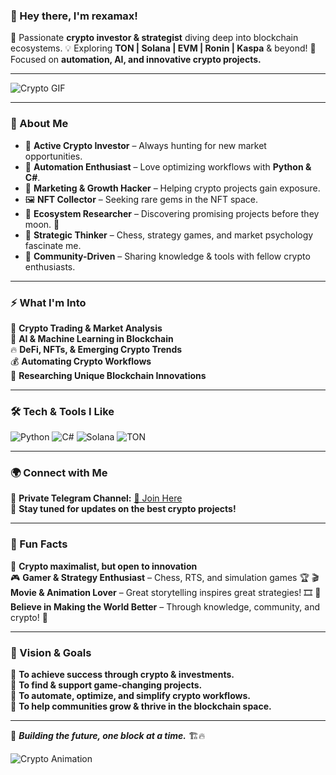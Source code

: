 ### 👋 Hey there, I'm **rexamax**!

🚀 Passionate **crypto investor & strategist** diving deep into blockchain ecosystems.
💡 Exploring **TON | Solana | EVM | Ronin | Kaspa** & beyond!
🎯 Focused on **automation, AI, and innovative crypto projects.**

---

![Crypto GIF](https://media.giphy.com/media/3o7abldj0b3rxrZUxW/giphy.gif)

---

### 💎 About Me
- 🏦 **Active Crypto Investor** – Always hunting for new market opportunities.
- 🤖 **Automation Enthusiast** – Love optimizing workflows with **Python & C#**.
- 📢 **Marketing & Growth Hacker** – Helping crypto projects gain exposure.
- 🖼️ **NFT Collector** – Seeking rare gems in the NFT space.
- 🔎 **Ecosystem Researcher** – Discovering promising projects before they moon. 🚀
- 🎯 **Strategic Thinker** – Chess, strategy games, and market psychology fascinate me.
- 🤝 **Community-Driven** – Sharing knowledge & tools with fellow crypto enthusiasts.

---

### ⚡ What I'm Into
🚀 **Crypto Trading & Market Analysis**  
🤖 **AI & Machine Learning in Blockchain**  
🔥 **DeFi, NFTs, & Emerging Crypto Trends**  
💰 **Automating Crypto Workflows**  
🧐 **Researching Unique Blockchain Innovations**  

---

### 🛠️ Tech & Tools I Like
![Python](https://img.shields.io/badge/-Python-3776AB?style=for-the-badge&logo=python&logoColor=white) 
![C#](https://img.shields.io/badge/-C%23-239120?style=for-the-badge&logo=csharp&logoColor=white) 
![Solana](https://img.shields.io/badge/-Solana-3A3A3A?style=for-the-badge&logo=solana)
![TON](https://img.shields.io/badge/-TON-0088CC?style=for-the-badge&logo=telegram)

---

### 🌍 Connect with Me
📢 **Private Telegram Channel:** [🚀 Join Here](https://t.me/+bnYciroeeKljOTdi)  
📩 **Stay tuned for updates on the best crypto projects!**

---

### 🧠 Fun Facts
🐉 **Crypto maximalist, but open to innovation**  
🎮 **Gamer & Strategy Enthusiast** – Chess, RTS, and simulation games 🏆
🎬 **Movie & Animation Lover** – Great storytelling inspires great strategies! 🎞️
🌱 **Believe in Making the World Better** – Through knowledge, community, and crypto! 💙

---

### 🚀 Vision & Goals
🔹 **To achieve success through crypto & investments.**  
🔹 **To find & support game-changing projects.**  
🔹 **To automate, optimize, and simplify crypto workflows.**  
🔹 **To help communities grow & thrive in the blockchain space.**  

---

📌 **_Building the future, one block at a time._** 🏗️🔥

![Crypto Animation](https://media.giphy.com/media/YnkMcHgNIMW4Yfmjxr/giphy.gif)

